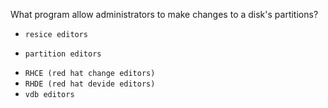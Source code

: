 What program allow administrators to make changes to a disk's partitions?
* `resice editors`
+ `partition editors `
* `RHCE (red hat change editors)`
* `RHDE (red hat devide editors)`
* `vdb editors`
